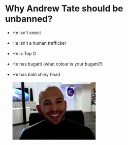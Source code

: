 # Why Andrew Tate should be unbanned?
<ul>
<li>He isn't sexist</li><br>
<li>He isn't a human trafficker</li><br>
<li>He is Top G</li><br>
<li>He has bugatti (what colour is your bugatti?)</li><br>
<li>He has bald shiny head</li><br>
<img src = "andrewtate.jpg">
</ul>
